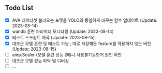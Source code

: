 ## Todo List

- [x] AVA 데이터셋 불러오는 포맷을 YOLO와 동일하게 바꾸는 함수 업데이트 (Update: 2023-08-14)
- [x] wandb 훈련 파라미터 모니터링 (Update: 2023-08-14)
- [x] 테스트 스크립트 제작 (Update: 2023-08-15)
- [x] 대조군 모델 훈련 및 테스트 가능 ; 따로 저장해둔 feature를 적용하지 않는 버전 (Update: 2023-08-15)
- [ ] amp.Scaler (모델 훈련 성능 2배~) 사용불가능한거 원인 확인
- [ ] 대조군 모델 성능 파악 및 디버깅 
- [ ] ...
